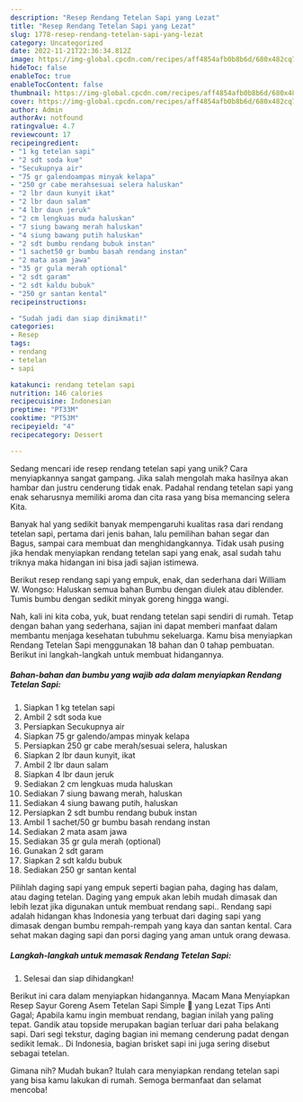 ```yaml
---
description: "Resep Rendang Tetelan Sapi yang Lezat"
title: "Resep Rendang Tetelan Sapi yang Lezat"
slug: 1778-resep-rendang-tetelan-sapi-yang-lezat
category: Uncategorized
date: 2022-11-21T22:36:34.812Z
image: https://img-global.cpcdn.com/recipes/aff4854afb0b8b6d/680x482cq70/rendang-tetelan-sapi-foto-resep-utama.jpg
hideToc: false
enableToc: true
enableTocContent: false
thumbnail: https://img-global.cpcdn.com/recipes/aff4854afb0b8b6d/680x482cq70/rendang-tetelan-sapi-foto-resep-utama.jpg
cover: https://img-global.cpcdn.com/recipes/aff4854afb0b8b6d/680x482cq70/rendang-tetelan-sapi-foto-resep-utama.jpg
author: Admin
authorAv: notfound
ratingvalue: 4.7
reviewcount: 17
recipeingredient:
- "1 kg tetelan sapi"
- "2 sdt soda kue"
- "Secukupnya air"
- "75 gr galendoampas minyak kelapa"
- "250 gr cabe merahsesuai selera haluskan"
- "2 lbr daun kunyit ikat"
- "2 lbr daun salam"
- "4 lbr daun jeruk"
- "2 cm lengkuas muda haluskan"
- "7 siung bawang merah haluskan"
- "4 siung bawang putih haluskan"
- "2 sdt bumbu rendang bubuk instan"
- "1 sachet50 gr bumbu basah rendang instan"
- "2 mata asam jawa"
- "35 gr gula merah optional"
- "2 sdt garam"
- "2 sdt kaldu bubuk"
- "250 gr santan kental"
recipeinstructions:

- "Sudah jadi dan siap dinikmati!"
categories:
- Resep
tags:
- rendang
- tetelan
- sapi

katakunci: rendang tetelan sapi 
nutrition: 146 calories
recipecuisine: Indonesian
preptime: "PT33M"
cooktime: "PT53M"
recipeyield: "4"
recipecategory: Dessert

---
```





Sedang mencari ide resep rendang tetelan sapi yang unik? Cara menyiapkannya sangat gampang. Jika salah mengolah maka hasilnya akan hambar dan justru cenderung tidak enak. Padahal rendang tetelan sapi yang enak seharusnya memiliki aroma dan cita rasa yang bisa memancing selera Kita.





Banyak hal yang sedikit banyak mempengaruhi kualitas rasa dari rendang tetelan sapi, pertama dari jenis bahan, lalu pemilihan bahan segar dan Bagus, sampai cara membuat dan menghidangkannya. Tidak usah pusing jika hendak menyiapkan rendang tetelan sapi yang enak,      asal sudah tahu triknya maka hidangan ini bisa jadi sajian istimewa.














Berikut resep rendang sapi yang empuk, enak, dan sederhana dari William W. Wongso: Haluskan semua bahan Bumbu dengan diulek atau diblender. Tumis bumbu dengan sedikit minyak goreng hingga wangi.






Nah, kali ini kita coba, yuk, buat rendang tetelan sapi sendiri di rumah. Tetap dengan bahan yang sederhana, sajian ini dapat memberi manfaat dalam membantu menjaga kesehatan tubuhmu sekeluarga. Kamu bisa menyiapkan Rendang Tetelan Sapi menggunakan 18 bahan dan 0 tahap pembuatan. Berikut ini langkah-langkah untuk membuat hidangannya.

<!--inarticleads1-->

##### Bahan-bahan dan bumbu yang wajib ada dalam menyiapkan Rendang Tetelan Sapi:

1. Siapkan 1 kg tetelan sapi
1. Ambil 2 sdt soda kue
1. Persiapkan Secukupnya air
1. Siapkan 75 gr galendo/ampas minyak kelapa
1. Persiapkan 250 gr cabe merah/sesuai selera, haluskan
1. Siapkan 2 lbr daun kunyit, ikat
1. Ambil 2 lbr daun salam
1. Siapkan 4 lbr daun jeruk
1. Sediakan 2 cm lengkuas muda haluskan
1. Sediakan 7 siung bawang merah, haluskan
1. Sediakan 4 siung bawang putih, haluskan
1. Persiapkan 2 sdt bumbu rendang bubuk instan
1. Ambil 1 sachet/50 gr bumbu basah rendang instan
1. Sediakan 2 mata asam jawa
1. Sediakan 35 gr gula merah (optional)
1. Gunakan 2 sdt garam
1. Siapkan 2 sdt kaldu bubuk
1. Sediakan 250 gr santan kental


Pilihlah daging sapi yang empuk seperti bagian paha, daging has dalam, atau daging tetelan. Daging yang empuk akan lebih mudah dimasak dan lebih lezat jika digunakan untuk membuat rendang sapi.. Rendang sapi adalah hidangan khas Indonesia yang terbuat dari daging sapi yang dimasak dengan bumbu rempah-rempah yang kaya dan santan kental. Cara sehat makan daging sapi dan porsi daging yang aman untuk orang dewasa. 

<!--inarticleads2-->

##### Langkah-langkah untuk memasak Rendang Tetelan Sapi:


1. Selesai dan siap dihidangkan!

Berikut ini cara dalam menyiapkan hidangannya. Macam Mana Menyiapkan Resep Sayur Goreng Asem Tetelan Sapi Simple 🍲 yang Lezat Tips Anti Gagal; Apabila kamu ingin membuat rendang, bagian inilah yang paling tepat. Gandik atau topside merupakan bagian terluar dari paha belakang sapi. Dari segi tekstur, daging bagian ini memang cenderung padat dengan sedikit lemak.. Di Indonesia, bagian brisket sapi ini juga sering disebut sebagai tetelan. 

Gimana nih? Mudah bukan? Itulah cara menyiapkan rendang tetelan sapi yang bisa kamu lakukan di rumah. Semoga bermanfaat dan selamat mencoba!
